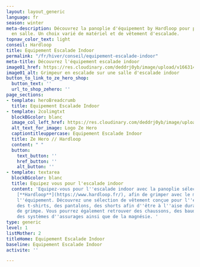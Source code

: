 ```yaml
---
layout: layout_generic
language: fr
season: winter
meta-description: Découvrez la panoplie d'équipement by Hardloop pour pratiquez l'escalade
  en salle. Un choix varié de matériel et de vêtement d'escalade.
topnav_color_text: light
conseil: Hardloop
title: Equipement Escalade Indoor
permalink: "/fr/hiver/conseil/equipement-escalade-indoor"
meta-title: Découvrez l'équipement escalade indoor
image01_href: https://res.cloudinary.com/deddrj0yb/image/upload/v1663140695/website/Hardloop/rahadiansyah-3yusFdVTtQ8-unsplash.jpg
image01_alt: Grimpeur en escalade sur une salle d'escalade indoor
button_to_link_to_ze_hero_shop:
  button_text: ''
  url_to_shop_zehero: ''
page_sections:
- template: heroBreadcrumb
  title: Equipement Escalade Indoor
- template: 2colimgtxt
  blockBGcolor: blanc
  image_col_left_href: https://res.cloudinary.com/deddrj0yb/image/upload/v1640094644/website/logo/Sur%20fond%20clair/logo-ze-hero-horizontal_4_a3dhvk.png
  alt_text_for_image: Logo Ze Hero
  captiontitleuppercase: Equipement Escalade Indoor
  title: Ze Hero // Hardloop
  content: " "
  button:
    text_button: ''
    href_button: ''
    alt_button: ''
- template: textarea
  blockBGcolor: blanc
  title: Equipez vous pour l'escalade indoor
  content: 'Equipez-vous pour l''escalade indoor avec la panoplie sélectionnez par
    [**Hardloop**](https://www.hardloop.fr/), afin de grimper avec le meilleur de
    l''équipement. Découvrez une sélection de vêtement conçue pour l''escalade avec
    des t-shirts, des pantalons, des shorts afin d''être à l''aise durant vos séances
    de grimpe. Vous pourrez également retrouver des chaussons, des baudrier, des lunettes,
    des systèmes d''assurages ainsi que de la magnésie. '
type: generic
level: 1
listMother: 2
titleHome: Equipement Escalade Indoor
baseline: Equipement Escalade Indoor
activite: ''

---
```

